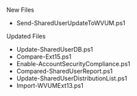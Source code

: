 New Files
* Send-SharedUserUpdateToWVUM.ps1

Updated Files
* Update-SharedUserDB.ps1
* Compare-Ext15.ps1
* Enable-AccountSecurityCompliance.ps1
* Compared-SharedUserReport.ps1
* Update-SharedUserDistributionList.ps1
* Import-WVUMExt13.ps1
